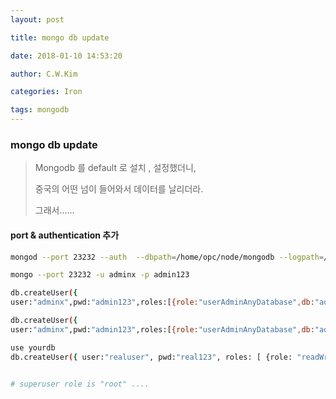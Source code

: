 ```yaml
---
layout: post 

title: mongo db update 

date: 2018-01-10 14:53:20 

author: C.W.Kim 

categories: Iron

tags: mongodb 
---
```

### mongo db update ### 
> Mongodb 를 default 로 설치 , 설정했더니, 
>
> 중국의 어떤 넘이 들어와서 데이터를 날리더라.
>
> 그래서......

#### port & authentication 추가 ####

```bash
mongod --port 23232 --auth  --dbpath=/home/opc/node/mongodb --logpath=/home/opc/log/mongo.log 

mongo --port 23232 -u adminx -p admin123 
```



```bash
db.createUser({
user:"adminx",pwd:"admin123",roles:[{role:"userAdminAnyDatabase",db:"admin"}]})

db.createUser({
user:"adminx",pwd:"admin123",roles:[{role:"userAdminAnyDatabase",db:"admin"}]})

use yourdb
db.createUser({ user:"realuser", pwd:"real123", roles: [ {role: "readWrite", db:"yourdb"}, {role:"read",db:"admin"}]})


# superuser role is "root" ....


```




